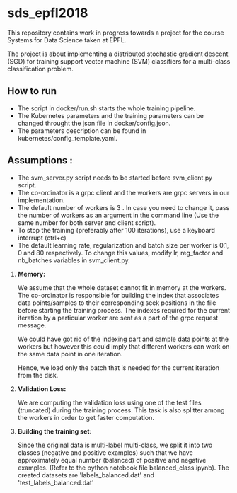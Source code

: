 # sds_epfl2018

This repository contains work in progress towards a project for the course Systems for Data Science taken at EPFL.

The project is about implementing a distributed stochastic gradient descent (SGD) for training support vector machine (SVM)
classifiers for a multi-class classification problem.
## How to run
- The script in docker/run.sh starts the whole training pipeline.
- The Kubernetes parameters and the training parameters can be changed throught the json file in docker/config.json.
- The parameters description can be found in kubernetes/config_template.yaml.

## Assumptions :
- The svm\_server.py script needs to be started before svm\_client.py script.
- The co-ordinator is a grpc client and the workers are grpc servers in our implementation.
- The default number of workers is 3 . In case you need to change it, pass the number of workers as an argument in the command line (Use the same number for both server and client script). 
- To stop the training (preferably after 100 iterations), use a keyboard interrupt (ctrl+c)
- The default learning rate, regularization and batch size per worker is 0.1, 0 and 80 respectively. To change this values, modify lr, reg\_factor and nb\_batches variables in svm\_client.py.

1. **Memory:**

	We assume that the whole dataset cannot fit in memory at the workers. The co-ordinator is responsible for building the index that associates data points/samples to their corresponding seek positions in the file before starting the training process. The indexes required for the current iteration by a particular worker are sent as a part of the grpc request message.
	
	We could have got rid of the indexing part and sample data points at the workers but however this could imply that different workers can work on the same data point in one iteration.
	
	Hence, we load only the batch that is needed for the current iteration from the disk.

2. **Validation Loss:**

	We are computing the validation loss using one of the test files (truncated) during the training process. This task is also splitter among the workers in order to get faster computation.

3. **Building the training set:**

	Since the original data is multi-label multi-class, we split it into two classes (negative and positive examples) such that we have approximately equal number (balanced) of positive and negative examples. (Refer to the python notebook file balanced_class.ipynb). The created datasets are 'labels\_balanced.dat' and 'test\_labels\_balanced.dat'


